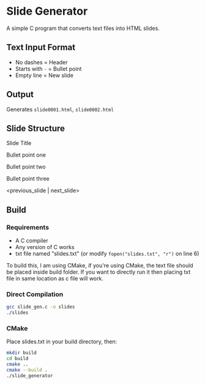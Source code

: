 # Slide Generator

A simple C program that converts text files into HTML slides.

## Text Input Format
- No dashes = Header
- Starts with `-` = Bullet point  
- Empty line = New slide

## Output
Generates `slide0001.html`, `slide0002.html`

## Slide Structure
Slide Title

Bullet point one

Bullet point two

Bullet point three

<previous_slide | next_slide>

## Build
### Requirements
- A C compiler
- Any version of C works
- txt file named "slides.txt" (or modify `fopen("slides.txt", "r")` on line 6)

To build this, I am using CMake, if you're using CMake, the text file should be placed inside build folder. If you want to directly run it then placing txt file in same location as c file will work.

### Direct Compilation
```bash
gcc slide_gen.c -o slides
./slides
```
### CMake
Place slides.txt in your build directory, then:

```bash
mkdir build
cd build
cmake ..
cmake --build .
./slide_generator
```
